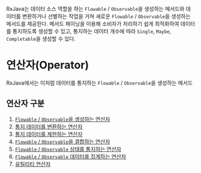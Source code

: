RxJava는 데이터 소스 역할을 하는 `Flowable` / `Observable`을 생성하는 메서드와 데이터를 변환하거나 선별하는 작업을 거쳐 새로운 `Flowable` / `Observable`을 생성하는
메서드를 제공한다. 메서드 체이닝을 이용해 소비자가 처리하기 쉽게 최적화하여 데이터를 통지하도록 생성할 수 있고, 통지하는 데이터 개수에 따라 `Single`, `Maybe`, `Completable`을 생성할 수
있다.

# 연산자(Operator)

RxJava에서는 이처럼 데이터를 통지하는 `Flowable` / `Observable`을 생성하는 메서드

## 연산자 구분

1. [`Flowable` / `Observable`을 생성하는 연산자](14-1.CreateFlowableObservableOperators.md)
2. [통지 데이터를 변환하는 연산자](14-2.TransformationFlowableObservableOperators.md)
3. [통지 데이터를 제한하는 연산자](14-3.LimitDataFlowableObservableOperators.md)
4. [`Flowable` / `Observable`을 결합하는 연산자](14-4.CombineFlowableObservableOperators.md)
5. [`Flowable` / `Observable` 상태를 통지하는 연산자](14-5.StatusNotificationFlowableObservableOperators.md)
6. [`Flowable` / `Observable` 데이터를 집계하는 연산자](14-6.DataAggregationOpertaors.md)
7. [유틸리티 연산자](14-7.UtilityOperators.md)